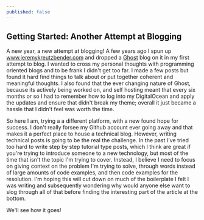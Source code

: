 ```yaml
---
published: false
---
```

## Getting Started: Another Attempt at Blogging

A new year, a new attempt at blogging! A few years ago I spun up www.jeremykreutzbender.com and dropped a [Ghost](https://ghost.org/) blog on it in my first attempt to blog. I wanted to cross my personal thoughts with programming oriented blogs and to be frank I didn't get too far. I made a few posts but found it hard find things to talk about or put together coherent and meaningful thoughts. I also found that the ever changing nature of Ghost, because its actively being worked on, and self hosting meant that every six months or so I had to remember how to log into my DigitalOcean and apply the updates and ensure that didn't break my theme; overall it just became a hassle that I didn't feel was worth the time. 

So here I am, trying a a different platform, with a new found hope for success. I don't really forsee my Github account ever going away and that makes it a perfect place to house a technical blog. However, writing technical posts is going to be the real the challenge. In the past I've tried too hard to write step by step tutorial type posts, which I think are great if you're trying to introduce someone to a new technology, but most of the time that isn't the topic I'm trying to cover. Instead, I believe I need to focus on giving context on the problem I'm trying to solve, through words instead of large amounts of code examples, and then code examples for the resolution. I'm hoping this will cut down on much of the boilerplate I felt I was writing and subsequently wondering why would anyone else want to slog through all of that before finding the interesting part of the article at the bottom.

We'll see how it goes!
